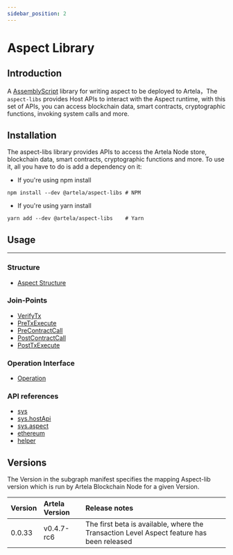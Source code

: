 ```yaml
---
sidebar_position: 2
---
```


# Aspect Library

## Introduction

A [AssemblyScript](https://assemblyscript.bootcss.com/) library for writing aspect to be deployed to
Artela，The `aspect-libs` provides Host APIs to interact with the Aspect
runtime, with this set of APIs, you can access blockchain data, smart
contracts, cryptographic functions, invoking system calls and more.


## Installation

The aspect-libs library provides APIs to access the Artela Node store, blockchain data, smart contracts, cryptographic
functions and more. To use it, all you have to do is add a dependency on it:

* If you're using npm install
```shell
npm install --dev @artela/aspect-libs # NPM

```
* If you're using yarn install
```shell
yarn add --dev @artela/aspect-libs    # Yarn
```


## Usage
---

### Structure

* [Aspect Structure](/develop/reference/aspect-lib/aspect-structure)

### Join-Points
* [VerifyTx](/develop/reference/aspect-lib/verify-aspect)
* [PreTxExecute](/develop/reference/aspect-lib/tx-level-aspect/pre-tx-execute)
* [PreContractCall](/develop/reference/aspect-lib/tx-level-aspect/pre-contract-call)
* [PostContractCall](/develop/reference/aspect-lib/tx-level-aspect/post-contract-call)
* [PostTxExecute](/develop/reference/aspect-lib/tx-level-aspect/post-tx-execute)

### Operation Interface
* [Operation](/develop/reference/aspect-lib/operation-aspect)

### API references
* [sys](/develop/reference/aspect-lib/components/sys)
* [sys.hostApi](/develop/reference/aspect-lib/components/sys-hostapi)
* [sys.aspect](/develop/reference/aspect-lib/components/sys-aspect)
* [ethereum](/develop/reference/aspect-lib/components/ethereum)
* [helper](/develop/reference/aspect-lib/components/helper)

## Versions

The Version in the subgraph manifest specifies the mapping Aspect-lib version which is run by Artela Blockchain Node for a given
Version.

| Version | Artela Version | 	Release notes                                                                            |
|:--------|:---------------|:------------------------------------------------------------------------------------------|
| 0.0.33  | v0.4.7-rc6     | The first beta is available, where the Transaction Level Aspect feature has been released |


